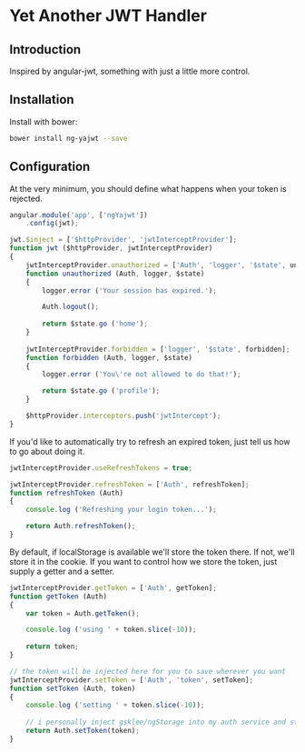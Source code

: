 # Yet Another JWT Handler

## Introduction

Inspired by angular-jwt, something with just a little more control.

## Installation

Install with bower:
````bash
bower install ng-yajwt --save
````

## Configuration


At the very minimum, you should define what happens when your token is rejected.

````js
angular.module('app', ['ngYajwt'])
    .config(jwt);

jwt.$inject = ['$httpProvider', 'jwtInterceptProvider'];
function jwt ($httpProvider, jwtInterceptProvider)
{
    jwtInterceptProvider.unauthorized = ['Auth', 'logger', '$state', unauthorized];
    function unauthorized (Auth, logger, $state)
    {
        logger.error ('Your session has expired.');

        Auth.logout();
        
        return $state.go ('home');
    }
    
    jwtInterceptProvider.forbidden = ['logger', '$state', forbidden];
    function forbidden (Auth, logger, $state)
    {
        logger.error ('You\'re not allowed to do that!');

        return $state.go ('profile');
    }

    $httpProvider.interceptors.push('jwtIntercept');
}
````

If you'd like to automatically try to refresh an expired token, just tell us how to go about doing it.

````js
jwtInterceptProvider.useRefreshTokens = true;

jwtInterceptProvider.refreshToken = ['Auth', refreshToken];
function refreshToken (Auth)
{
    console.log ('Refreshing your login token...');

    return Auth.refreshToken();
}
````

By default, if localStorage is available we'll store the token there.  If not, we'll store it in the cookie.
If you want to control how we store the token, just supply a getter and a setter.

````js
jwtInterceptProvider.getToken = ['Auth', getToken];
function getToken (Auth)
{
    var token = Auth.getToken();

    console.log ('using ' + token.slice(-10));
    
    return token;
}

// the token will be injected here for you to save wherever you want
jwtInterceptProvider.setToken = ['Auth', 'token', setToken];
function setToken (Auth, token)
{
    console.log ('setting ' + token.slice(-10));
    
    // i personally inject gsklee/ngStorage into my auth service and store it there
    return Auth.setToken(token);
}
````
